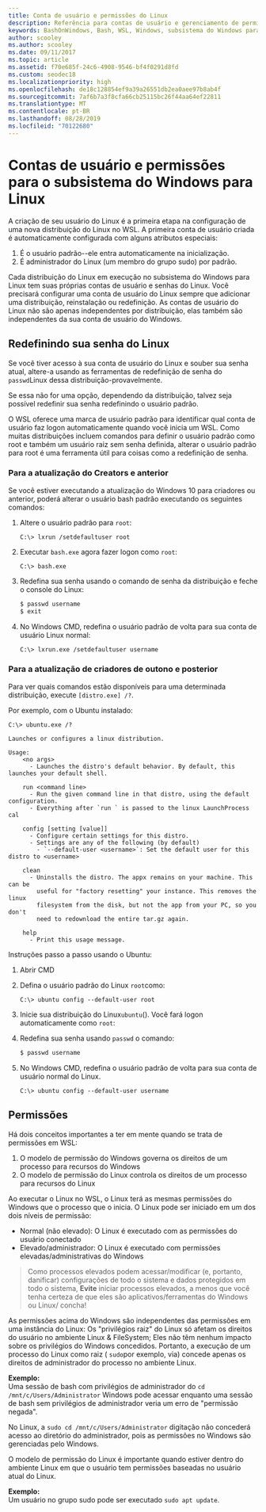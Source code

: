 ```yaml
---
title: Conta de usuário e permissões do Linux
description: Referência para contas de usuário e gerenciamento de permissões com o subsistema do Windows para Linux.
keywords: BashOnWindows, Bash, WSL, Windows, subsistema do Windows para Linux, windowssubsystem, Ubuntu, contas de usuário
author: scooley
ms.author: scooley
ms.date: 09/11/2017
ms.topic: article
ms.assetid: f70e685f-24c6-4908-9546-bf4f0291d8fd
ms.custom: seodec18
ms.localizationpriority: high
ms.openlocfilehash: de18c128854ef9a39a26551db2ea0aee97b8ab4f
ms.sourcegitcommit: 7af6b7a3f8cfa66cb25115bc26f44aa64ef22811
ms.translationtype: MT
ms.contentlocale: pt-BR
ms.lasthandoff: 08/28/2019
ms.locfileid: "70122680"
---
```

# <a name="user-accounts-and-permissions-for-windows-subsystem-for-linux"></a>Contas de usuário e permissões para o subsistema do Windows para Linux

A criação de seu usuário do Linux é a primeira etapa na configuração de uma nova distribuição do Linux no WSL.  A primeira conta de usuário criada é automaticamente configurada com alguns atributos especiais:

1. É o usuário padrão--ele entra automaticamente na inicialização.
1. É administrador do Linux (um membro do grupo sudo) por padrão.

Cada distribuição do Linux em execução no subsistema do Windows para Linux tem suas próprias contas de usuário e senhas do Linux.  Você precisará configurar uma conta de usuário do Linux sempre que adicionar uma distribuição, reinstalação ou redefinição.  As contas de usuário do Linux não são apenas independentes por distribuição, elas também são independentes da sua conta de usuário do Windows.

## <a name="resetting-your-linux-password"></a>Redefinindo sua senha do Linux

Se você tiver acesso à sua conta de usuário do Linux e souber sua senha atual, altere-a usando as ferramentas de redefinição de senha do `passwd`Linux dessa distribuição-provavelmente.

Se essa não for uma opção, dependendo da distribuição, talvez seja possível redefinir sua senha redefinindo o usuário padrão.

O WSL oferece uma marca de usuário padrão para identificar qual conta de usuário faz logon automaticamente quando você inicia um WSL.  Como muitas distribuições incluem comandos para definir o usuário padrão como root e também um usuário raiz sem senha definida, alterar o usuário padrão para root é uma ferramenta útil para coisas como a redefinição de senha.

### <a name="for-creators-update-and-earlier"></a>Para a atualização do Creators e anterior
Se você estiver executando a atualização do Windows 10 para criadores ou anterior, poderá alterar o usuário bash padrão executando os seguintes comandos:

1. Altere o usuário padrão para `root`:

    ```console
    C:\> lxrun /setdefaultuser root
    ```

1. Executar `bash.exe` agora fazer logon como `root`:

    ```console
    C:\> bash.exe
    ```

1. Redefina sua senha usando o comando de senha da distribuição e feche o console do Linux:

    ```BASH
    $ passwd username
    $ exit
    ```

1. No Windows CMD, redefina o usuário padrão de volta para sua conta de usuário Linux normal:

    ```console
    C:\> lxrun.exe /setdefaultuser username
    ```

### <a name="for-fall-creators-update-and-later"></a>Para a atualização de criadores de outono e posterior
Para ver quais comandos estão disponíveis para uma determinada distribuição, execute `[distro.exe] /?`.
    
Por exemplo, com o Ubuntu instalado:

```console
C:\> ubuntu.exe /?

Launches or configures a linux distribution.

Usage:
    <no args>
      - Launches the distro's default behavior. By default, this launches your default shell.

    run <command line>
      - Run the given command line in that distro, using the default configuration.
      - Everything after `run ` is passed to the linux LaunchProcess cal

    config [setting [value]]
      - Configure certain settings for this distro.
      - Settings are any of the following (by default)
        - `--default-user <username>`: Set the default user for this distro to <username>

    clean
      - Uninstalls the distro. The appx remains on your machine. This can be
        useful for "factory resetting" your instance. This removes the linux
        filesystem from the disk, but not the app from your PC, so you don't
        need to redownload the entire tar.gz again.

    help
      - Print this usage message.
```

Instruções passo a passo usando o Ubuntu:

1. Abrir CMD
1. Defina o usuário padrão do Linux `root`como:

    ```console
    C:\> ubuntu config --default-user root
    ```    

1. Inicie sua distribuição do Linux`ubuntu`().  Você fará logon automaticamente como `root`:

1. Redefina sua senha usando `passwd` o comando:

    ```BASH
    $ passwd username
    ```

1. No Windows CMD, redefina o usuário padrão de volta para sua conta de usuário normal do Linux.

    ```console
    C:\> ubuntu config --default-user username
    ```

## <a name="permissions"></a>Permissões

Há dois conceitos importantes a ter em mente quando se trata de permissões em WSL:

1. O modelo de permissão do Windows governa os direitos de um processo para recursos do Windows
2. O modelo de permissão do Linux controla os direitos de um processo para recursos do Linux

Ao executar o Linux no WSL, o Linux terá as mesmas permissões do Windows que o processo que o inicia. O Linux pode ser iniciado em um dos dois níveis de permissão:

* Normal (não elevado): O Linux é executado com as permissões do usuário conectado
* Elevado/administrador: O Linux é executado com permissões elevadas/administrativas do Windows

> Como processos elevados podem acessar/modificar (e, portanto, danificar) configurações de todo o sistema e dados protegidos em todo o sistema, **Evite** iniciar processos elevados, a menos que você tenha certeza de que eles são aplicativos/ferramentas do Windows ou Linux/ concha!

As permissões acima do Windows são independentes das permissões em uma instância do Linux: Os "privilégios raiz" do Linux só afetam os direitos do usuário no ambiente Linux & FileSystem; Eles não têm nenhum impacto sobre os privilégios do Windows concedidos. Portanto, a execução de um processo do Linux como raiz ( `sudo`por exemplo, via) concede apenas os direitos de administrador do processo no ambiente Linux.

**Exemplo:**     
Uma sessão de bash com privilégios de administrador do `cd /mnt/c/Users/Administrator` Windows pode acessar enquanto uma sessão de bash sem privilégios de administrador veria um erro de "permissão negada".

No Linux, a `sudo cd /mnt/c/Users/Administrator` digitação não concederá acesso ao diretório do administrador, pois as permissões no Windows são gerenciadas pelo Windows.

O modelo de permissão do Linux é importante quando estiver dentro do ambiente Linux em que o usuário tem permissões baseadas no usuário atual do Linux.

**Exemplo:**  
Um usuário no grupo sudo pode ser executado `sudo apt update`.
